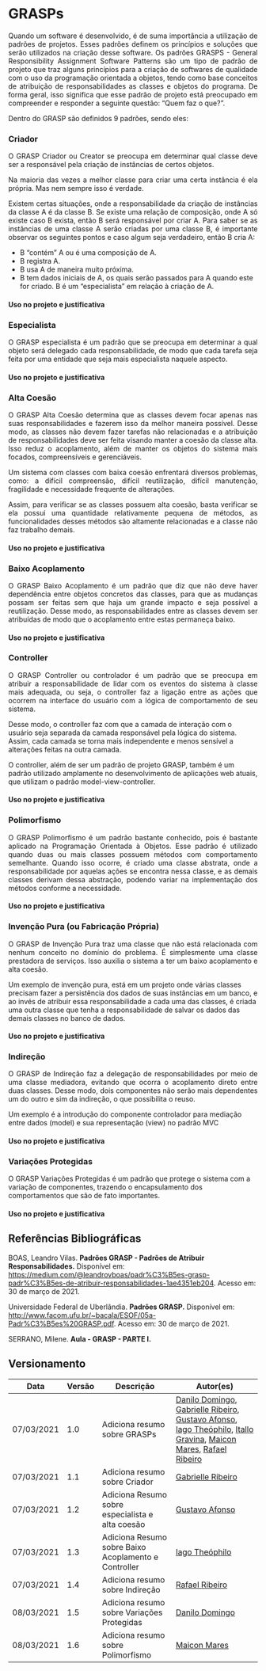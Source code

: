# GRASPs

<p align="justify">Quando um software é desenvolvido, é de suma importância a utilização de padrões de projetos. Esses padrões definem os princípios e soluções que serão utilizados na criação desse software. 
Os padrões GRASPS - General Responsibility Assignment Software Patterns são um tipo de padrão de projeto que traz alguns princípios para a criação de softwares de qualidade com o uso da programação orientada a objetos, tendo como base conceitos de atribuição de responsabilidades as classes e objetos do programa.
De forma geral, isso significa que esse padrão de projeto está preocupado em compreender e responder a seguinte questão: “Quem faz o que?”.</p>
<p align="justify">Dentro do GRASP são definidos 9 padrões, sendo eles:</p>

### Criador

<p align="justify">O GRASP Criador ou Creator se preocupa em determinar qual classe deve ser a responsável pela criação de instâncias de certos objetos.</p>

<p align="justify">Na maioria das vezes a melhor classe para criar uma certa instância é ela própria. Mas nem sempre isso é verdade.</p>

<p align="justify">Existem certas situações, onde a responsabilidade da criação de instâncias da classe A é da classe B. Se existe uma relação de composição, onde A só existe caso B exista, então B será responsável  por criar A. Para saber se as instâncias de uma classe A serão criadas por uma classe B, é importante observar os seguintes pontos e caso algum seja verdadeiro, então B cria A:</p>

 - B “contém” A ou é uma composição de A.
 - B registra A.
 - B usa A de maneira muito próxima.
 - B tem dados iniciais de A, os quais serão passados para A quando este for criado. B é um “especialista” em relação à criação de A.

#### Uso no projeto e justificativa

<p align="justify"></p>

### Especialista

<p align="justify">O GRASP especialista é um padrão que se preocupa em determinar a qual objeto será delegado cada responsabilidade, de modo que cada tarefa seja feita por uma entidade que seja mais especialista naquele aspecto.</p>

#### Uso no projeto e justificativa

### Alta Coesão

<p align="justify">O GRASP Alta Coesão determina que as classes devem focar apenas nas suas responsabilidades e fazerem isso da melhor maneira possível. Desse modo, as classes não devem fazer tarefas não relacionadas e a atribuição de  responsabilidades deve ser feita visando manter a coesão da classe alta. Isso reduz o acoplamento, além de manter os objetos do sistema mais focados, compreensíveis e gerenciáveis.</p>

<p align="justify">Um sistema com classes com baixa coesão enfrentará diversos problemas, como: a difícil compreensão, difícil reutilização, difícil manutenção, fragilidade e necessidade frequente de alterações.</p>

<p align="justify">Assim, para verificar se as classes possuem alta coesão, basta verificar se ela possui uma quantidade relativamente pequena de métodos, as funcionalidades desses métodos são altamente relacionadas e a classe não faz trabalho demais.</p>

#### Uso no projeto e justificativa

### Baixo Acoplamento
<p align="justify">O GRASP Baixo Acoplamento é um padrão que diz que não deve haver dependência entre objetos concretos das classes, para que as mudanças possam ser feitas sem que haja um grande impacto e seja possível a reutilização. Desse modo, as responsabilidades entre as classes devem ser atribuídas de modo que o acoplamento entre estas permaneça baixo. </p>



#### Uso no projeto e justificativa

### Controller

<p align="justify">O GRASP Controller ou controlador é um padrão que se preocupa em atribuir a responsabilidade de lidar com os eventos do sistema à classe mais adequada, ou seja, o controller faz a ligação entre as ações que ocorrem na interface do usuário com a lógica de comportamento de seu sistema.

Desse modo, o controller faz com que a camada de interação com o usuário seja separada da camada responsável pela lógica do sistema. Assim, cada camada se torna mais independente e menos sensível a alterações feitas na outra camada. 

O controller, além de ser um padrão de projeto GRASP, também é um padrão utilizado amplamente no desenvolvimento de aplicações web atuais, que utilizam o padrão model-view-controller.</p>

#### Uso no projeto e justificativa

### Polimorfismo

<p align="justify">
O GRASP Polimorfismo é um padrão bastante conhecido, pois é bastante aplicado na Programação Orientada à Objetos. Esse padrão é utilizado quando duas ou mais classes possuem métodos com comportamento semelhante. Quando isso ocorre, é criado uma classe abstrata, onde a responsabilidade por aquelas ações se encontra nessa classe, e as demais classes derivam dessa abstração, podendo variar na implementação dos métodos conforme a necessidade.
</p>

#### Uso no projeto e justificativa

### Invenção Pura (ou Fabricação Própria)
<p align="justify">O GRASP de Invenção Pura traz uma classe que não está relacionada com nenhum conceito no domínio do problema.  É simplesmente uma classe prestadora de serviços. Isso auxilia o sistema a ter um baixo acoplamento e alta coesão. 

Um exemplo de invenção pura, está em um projeto onde várias classes precisam fazer a persistência dos dados de suas instâncias em um banco, e ao invés de atribuir essa responsabilidade a cada uma das classes, é criada uma outra classe que tenha a responsabilidade de salvar os dados das demais classes no banco de dados.</p>
#### Uso no projeto e justificativa

### Indireção

<p align="justify">O GRASP de Indireção faz a delegação de responsabilidades por meio de uma classe mediadora, evitando que ocorra o acoplamento direto entre duas classes. Desse modo, dois componentes não serão mais dependentes um do outro e sim da indireção, o que possibilita o reuso.

Um exemplo é a introdução do componente controlador para mediação entre dados (model) e sua representação (view) no padrão MVC</p>

#### Uso no projeto e justificativa

### Variações Protegidas

O GRASP Variações Protegidas é um padrão que protege o sistema com a variação de componentes, trazendo o encapsulamento dos comportamentos que são de fato importantes.

#### Uso no projeto e justificativa

## Referências Bibliográficas

BOAS, Leandro Vilas. **Padrões GRASP - Padrões de Atribuir Responsabilidades.** Disponível em: https://medium.com/@leandrovboas/padr%C3%B5es-grasp-padr%C3%B5es-de-atribuir-responsabilidades-1ae4351eb204. Acesso em: 30 de março de 2021.

Universidade Federal de Uberlândia. **Padrões GRASP.** Disponível em: http://www.facom.ufu.br/~bacala/ESOF/05a-Padr%C3%B5es%20GRASP.pdf. Acesso em: 30 de março de 2021.

SERRANO, Milene. **Aula - GRASP - PARTE I.**

## Versionamento

| Data | Versão | Descrição | Autor(es) |
|------|------|------|------|
|07/03/2021|1.0|Adiciona resumo sobre GRASPs|[Danilo Domingo](https://github.com/danilow200), [Gabrielle Ribeiro](https://github.com/Gabrielle-Ribeiro), [Gustavo Afonso](https://github.com/GustavoAPS), [Iago Theóphilo](https://github.com/IagoTheophilo), [Itallo Gravina](https://github.com/itallogravina), [Maicon Mares](https://github.com/MaiconMares), [Rafael Ribeiro](https://github.com/rafaelflarrn)|
|07/03/2021|1.1|Adiciona resumo sobre Criador|[Gabrielle Ribeiro](https://github.com/Gabrielle-Ribeiro)|
|07/03/2021|1.2|Adiciona Resumo sobre especialista e alta coesão|[Gustavo Afonso](https://github.com/GustavoAPS)|
|07/03/2021|1.3|Adiciona Resumo sobre Baixo Acoplamento e Controller|[Iago Theóphilo](https://github.com/iagotheophilo)|
|07/03/2021|1.4|Adiciona resumo sobre Indireção|[Rafael Ribeiro](https://github.com/rafaelflarrn)| 
|08/03/2021|1.5|Adiciona resumo sobre Variações Protegidas|[Danilo Domingo](https://github.com/danilow200)
|08/03/2021|1.6|Adiciona resumo sobre Polimorfismo|[Maicon Mares](https://github.com/maiconmares)